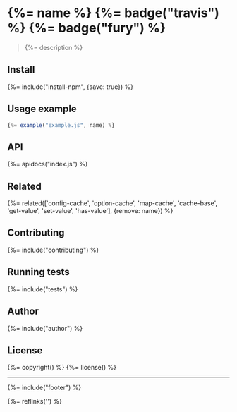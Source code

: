 # {%= name %} {%= badge("travis") %} {%= badge("fury") %}

> {%= description %}

## Install
{%= include("install-npm", {save: true}) %}

## Usage example
```js
{%= example("example.js", name) %}
```

## API
{%= apidocs("index.js") %}

## Related
{%= related(['config-cache', 'option-cache', 'map-cache', 'cache-base', 'get-value', 'set-value', 'has-value'], {remove: name}) %}

## Contributing
{%= include("contributing") %}

## Running tests
{%= include("tests") %}

## Author
{%= include("author") %}

## License
{%= copyright() %}
{%= license() %}

***

{%= include("footer") %}
<!-- deps: mocha should -->

{%= reflinks('') %}
